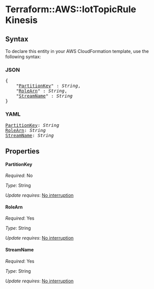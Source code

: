 # Terraform::AWS::IotTopicRule Kinesis

## Syntax

To declare this entity in your AWS CloudFormation template, use the following syntax:

### JSON

<pre>
{
    "<a href="#partitionkey" title="PartitionKey">PartitionKey</a>" : <i>String</i>,
    "<a href="#rolearn" title="RoleArn">RoleArn</a>" : <i>String</i>,
    "<a href="#streamname" title="StreamName">StreamName</a>" : <i>String</i>
}
</pre>

### YAML

<pre>
<a href="#partitionkey" title="PartitionKey">PartitionKey</a>: <i>String</i>
<a href="#rolearn" title="RoleArn">RoleArn</a>: <i>String</i>
<a href="#streamname" title="StreamName">StreamName</a>: <i>String</i>
</pre>

## Properties

#### PartitionKey

_Required_: No

_Type_: String

_Update requires_: [No interruption](https://docs.aws.amazon.com/AWSCloudFormation/latest/UserGuide/using-cfn-updating-stacks-update-behaviors.html#update-no-interrupt)

#### RoleArn

_Required_: Yes

_Type_: String

_Update requires_: [No interruption](https://docs.aws.amazon.com/AWSCloudFormation/latest/UserGuide/using-cfn-updating-stacks-update-behaviors.html#update-no-interrupt)

#### StreamName

_Required_: Yes

_Type_: String

_Update requires_: [No interruption](https://docs.aws.amazon.com/AWSCloudFormation/latest/UserGuide/using-cfn-updating-stacks-update-behaviors.html#update-no-interrupt)

